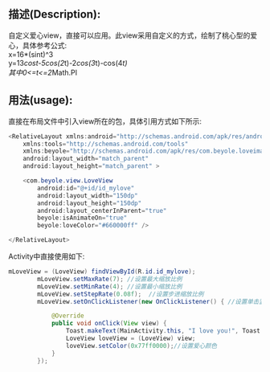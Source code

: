 ## 描述(Description):
自定义爱心view，直接可以应用。此view采用自定义的方式，绘制了桃心型的爱心，具体参考公式:<br>
x=16*(sint)^3<br>
y=13*cost-5cos(2*t)-2*cos(3*t)-cos(4*t)<br>
其中0<=t<=2*Math.PI
## 用法(usage):
直接在布局文件中引入view所在的包，具体引用方式如下所示:<br>
```Java
<RelativeLayout xmlns:android="http://schemas.android.com/apk/res/android"
    xmlns:tools="http://schemas.android.com/tools"
    xmlns:beyole="http://schemas.android.com/apk/res/com.beyole.loveimageview"
    android:layout_width="match_parent"
    android:layout_height="match_parent" >

    <com.beyole.view.LoveView
        android:id="@+id/id_mylove"
        android:layout_width="150dp"
        android:layout_height="150dp"
        android:layout_centerInParent="true"
        beyole:isAnimateOn="true"
        beyole:loveColor="#660000ff" />

</RelativeLayout>
```
Activity中直接使用如下:<br>
```Java
mLoveView = (LoveView) findViewById(R.id.id_mylove);
		mLoveView.setMaxRate(7); //设置最大缩放比例
		mLoveView.setMinRate(4); //设置最小缩放比例
		mLoveView.setStepRate(0.08f);  //设置步进缩放比例
		mLoveView.setOnClickListener(new OnClickListener() { //设置单击监听器

			@Override
			public void onClick(View view) {
				Toast.makeText(MainActivity.this, "I love you!", Toast.LENGTH_LONG).show();
				LoveView loveView = (LoveView) view;
				loveView.setColor(0x77ff0000);//设置爱心颜色
			}
		});
```

